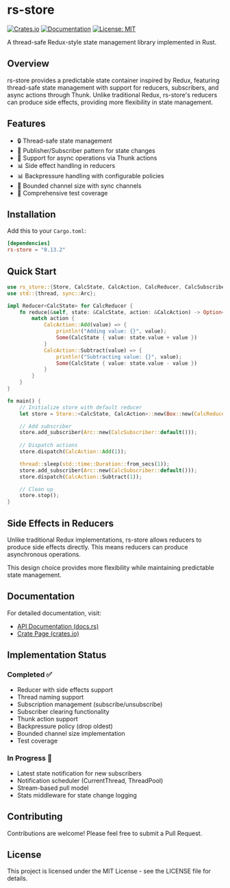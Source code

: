 # rs-store

[![Crates.io](https://img.shields.io/crates/v/rs-store.svg)](https://crates.io/crates/rs-store)
[![Documentation](https://docs.rs/rs-store/badge.svg)](https://docs.rs/rs-store)
[![License: MIT](https://img.shields.io/badge/License-MIT-yellow.svg)](https://opensource.org/licenses/MIT)

A thread-safe Redux-style state management library implemented in Rust.

## Overview

rs-store provides a predictable state container inspired by Redux, featuring thread-safe state management with support for reducers, subscribers, and async actions through Thunk. Unlike traditional Redux, rs-store's reducers can produce side effects, providing more flexibility in state management.

## Features

- 🔒 Thread-safe state management
- 📢 Publisher/Subscriber pattern for state changes
- 🔄 Support for async operations via Thunk actions
- 📊 Side effect handling in reducers
- 📊 Backpressure handling with configurable policies
- 🎯 Bounded channel size with sync channels
- 🧪 Comprehensive test coverage

## Installation

Add this to your `Cargo.toml`:

```toml
[dependencies]
rs-store = "0.13.2"
```

## Quick Start

```rust
use rs_store::{Store, CalcState, CalcAction, CalcReducer, CalcSubscriber};
use std::{thread, sync::Arc};

impl Reducer<CalcState> for CalcReducer {
    fn reduce(&self, state: &CalcState, action: &CalcAction) -> Option<CalcState> {
        match action {
            CalcAction::Add(value) => {
                println!("Adding value: {}", value);
                Some(CalcState { value: state.value + value })
            }
            CalcAction::Subtract(value) => {
                println!("Subtracting value: {}", value);
                Some(CalcState { value: state.value - value })
            }
        }
    }
}

fn main() {
    // Initialize store with default reducer
    let store = Store::<CalcState, CalcAction>::new(Box::new(CalcReducer::default()));

    // Add subscriber
    store.add_subscriber(Arc::new(CalcSubscriber::default()));
    
    // Dispatch actions
    store.dispatch(CalcAction::Add(1));

    thread::sleep(std::time::Duration::from_secs(1));
    store.add_subscriber(Arc::new(CalcSubscriber::default()));
    store.dispatch(CalcAction::Subtract(1));

    // Clean up
    store.stop();
}
```

## Side Effects in Reducers

Unlike traditional Redux implementations, rs-store allows reducers to produce side effects directly. This means reducers can produce asynchronous operations.

This design choice provides more flexibility while maintaining predictable state management.

## Documentation

For detailed documentation, visit:
- [API Documentation (docs.rs)](https://docs.rs/rs-store/0.10.1/rs_store/)
- [Crate Page (crates.io)](https://crates.io/crates/rs-store)

## Implementation Status

### Completed ✅
- Reducer with side effects support
- Thread naming support
- Subscription management (subscribe/unsubscribe)
- Subscriber clearing functionality
- Thunk action support
- Backpressure policy (drop oldest)
- Bounded channel size implementation
- Test coverage

### In Progress 🚧
- Latest state notification for new subscribers
- Notification scheduler (CurrentThread, ThreadPool)
- Stream-based pull model
- Stats middleware for state change logging

## Contributing

Contributions are welcome! Please feel free to submit a Pull Request.

## License

This project is licensed under the MIT License - see the LICENSE file for details.
